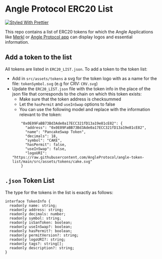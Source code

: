 # Angle Protocol ERC20 List

[![Styled With Prettier](https://img.shields.io/badge/code_style-prettier-ff69b4.svg)](https://prettier.io/)

This repo contains a list of ERC20 tokens for which the Angle Applications like [Merkl](https://merkl.angle.money) or [Angle Protocol app](https://app.angle.money) can display logos and essential information.

## Add a token to the list

All tokens are listed in `ERC20_LIST.json`. To add a token to the token list:

- Add in `src/assets/tokens` a svg for the token logo with as a name for the file: `tokenSymbol.svg` (e.g for CRV: `CRV.svg`)
- Update the `ERC20_LIST.json` file with the token info in the place of the json file that corresponds to the chain on which this token exists:
  - Make sure that the token address is checksummed
  - Let the `hasPermit` and `useInSwap` options to false
  - You can use the following model and replace with the information relevant to the token:
  ```
      "0x0E09FaBB73Bd3Ade0a17ECC321fD13a19e81cE82": {
        "address": "0x0E09FaBB73Bd3Ade0a17ECC321fD13a19e81cE82",
        "name": "PancakeSwap Token",
        "decimals": 18,
        "symbol": "CAKE",
        "hasPermit": false,
        "useInSwap": false,
        "logoURI": "https://raw.githubusercontent.com/AngleProtocol/angle-token-list/main/src/assets/tokens/cake.svg"
      }
  ```

## `.json` Token List

The type for the tokens in the list is exactly as follows:

```
interface TokenInfo {
  readonly name: string;
  readonly address: string;
  readonly decimals: number;
  readonly symbol: string;
  readonly isSanToken: boolean;
  readonly useInSwap?: boolean;
  readonly hasPermit?: boolean;
  readonly permitVersion?: string;
  readonly logoURI?: string;
  readonly tags?: string[];
  readonly description?: string;
}
```
